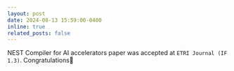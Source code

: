 ```yaml
---
layout: post
date: 2024-08-13 15:59:00-0400
inline: true
related_posts: false
---
```

NEST Compiler for AI accelerators paper was accepted at `ETRI Journal (IF 1.3)`. Congratulations:tada:

